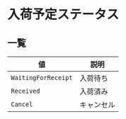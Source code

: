 # 入荷予定ステータス

## 一覧

| 値 | 説明 |
| --- | --- |
| `WaitingForReceipt` | 入荷待ち |
| `Received` | 入荷済み |
| `Cancel` | キャンセル |



